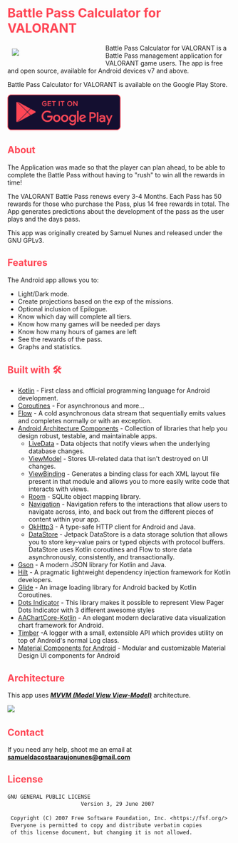 <h1 style="color:#FF4655">Battle Pass Calculator for VALORANT</h1>

<img src="https://raw.githubusercontent.com/SamueldaCostaAraujoNunes/BattlePassCalculatorForValorant/master/app/src/main/ic_launcher-playstore.png" align="left"
width="200" hspace="10" vspace="10">
Battle Pass Calculator for VALORANT is a Battle Pass management application for VALORANT game users. The app is free and open source, available for Android devices v7 and above.

Battle Pass Calculator for VALORANT is available on the Google Play Store.

<p align="left">
<a href="https://play.google.com/store/apps/details?id=br.com.samuelnunes.valorantpassbattle">
    <img alt="Get it on Google Play"
        height="80"
        src="gp.svg" />
</a> 
</p>

<h2 style="color:#FF4655">About</h2>

The Application was made so that the player can plan ahead, to be able to complete the Battle Pass without having to "rush" to win all the rewards in time!

The VALORANT Battle Pass renews every 3-4 Months. Each Pass has 50 rewards for those who purchase the Pass, plus 14 free rewards in total. The App generates predictions about the development of the pass as the user plays and the days pass.

This app was originally created by Samuel Nunes and released under the GNU GPLv3.

<h2 style="color:#FF4655">Features</h2>

The Android app allows you to:

- Light/Dark mode.
- Create projections based on the exp of the missions.
- Optional inclusion of Epilogue.
- Know which day will complete all tiers.
- Know how many games will be needed per days
- Know how many hours of games are left
- See the rewards of the pass.
- Graphs and statistics.

<h2 style="color:#FF4655">Built with 🛠</h2>

- [Kotlin](https://kotlinlang.org/) - First class and official programming language for Android development.
- [Coroutines](https://kotlinlang.org/docs/reference/coroutines-overview.html) - For asynchronous and more...
- [Flow](https://kotlin.github.io/kotlinx.coroutines/kotlinx-coroutines-core/kotlinx.coroutines.flow/-flow/) - A cold asynchronous data stream that sequentially emits values and completes normally or with an exception.
- [Android Architecture Components](https://developer.android.com/topic/libraries/architecture) - Collection of libraries that help you design robust, testable, and maintainable apps.
  - [LiveData](https://developer.android.com/topic/libraries/architecture/livedata) - Data objects that notify views when the underlying database changes.
  - [ViewModel](https://developer.android.com/topic/libraries/architecture/viewmodel) - Stores UI-related data that isn't destroyed on UI changes. 
  - [ViewBinding](https://developer.android.com/topic/libraries/view-binding) - Generates a binding class for each XML layout file present in that module and allows you to more easily write code that interacts with views.
  - [Room](https://developer.android.com/topic/libraries/architecture/room) - SQLite object mapping library.
  - [Navigation](https://developer.android.com/guide/navigation) - Navigation refers to the interactions that allow users to navigate across, into, and back out from the different pieces of content within your app.
  - [OkHttp3](https://square.github.io/okhttp/) - A type-safe HTTP client for Android and Java.
  - [DataStore](https://developer.android.com/topic/libraries/architecture/datastore) - Jetpack DataStore is a data storage solution that allows you to store key-value pairs or typed objects with protocol buffers. DataStore uses Kotlin coroutines and Flow to store data asynchronously, consistently, and transactionally.
- [Gson](https://github.com/google/gson) - A modern JSON library for Kotlin and Java.
- [Hilt](https://dagger.dev/hilt/) - A pragmatic lightweight dependency injection framework for Kotlin developers.
- [Glide](https://github.com/bumptech/glide) - An image loading library for Android backed by Kotlin Coroutines.
- [Dots Indicator](https://github.com/tommybuonomo/dotsindicator) - This library makes it possible to represent View Pager Dots Indicator with 3 different awesome styles 
- [AAChartCore-Kotlin](https://github.com/AAChartModel/AAChartCore-Kotlin) - An elegant modern declarative data visualization chart framework for Android.
- [Timber](https://github.com/JakeWharton/timber) -A logger with a small, extensible API which provides utility on top of Android's normal Log class.
- [Material Components for Android](https://github.com/material-components/material-components-android) - Modular and customizable Material Design UI components for Android

<h2 style="color:#FF4655">Architecture</h2>

This app uses [***MVVM (Model View View-Model)***](https://developer.android.com/jetpack/docs/guide#recommended-app-arch) architecture.

![](https://developer.android.com/topic/libraries/architecture/images/final-architecture.png)

<h2 style="color:#FF4655">Contact</h2>

If you need any help, shoot me an email at **samueldacostaaraujonunes@gmail.com**

<h2 style="color:#FF4655">License</h2>

```
GNU GENERAL PUBLIC LICENSE
                       Version 3, 29 June 2007

 Copyright (C) 2007 Free Software Foundation, Inc. <https://fsf.org/>
 Everyone is permitted to copy and distribute verbatim copies
 of this license document, but changing it is not allowed.
```